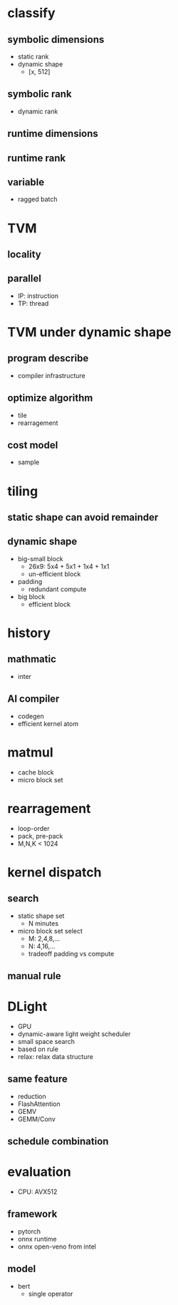# classify
## symbolic dimensions
- static rank
- dynamic shape
  - [x, 512]
## symbolic rank
- dynamic rank
## runtime dimensions
## runtime rank
## variable
- ragged batch

# TVM
## locality
## parallel
- IP: instruction
- TP: thread

# TVM under dynamic shape
## program describe
- compiler infrastructure
## optimize algorithm
- tile
- rearragement
## cost model
- sample

# tiling
## static shape can avoid remainder
## dynamic shape
- big-small block
  - 26x9: 5x4 + 5x1 + 1x4 + 1x1
  - un-efficient block
- padding
  - redundant compute 
- big block
  - efficient block

# history
## mathmatic
- inter
## AI compiler
- codegen
- efficient kernel atom

# matmul
- cache block
- micro block set

# rearragement
- loop-order
- pack, pre-pack
- M,N,K < 1024

# kernel dispatch
## search
- static shape set
  - N minutes
- micro block set select
  - M: 2,4,8,...
  - N: 4,16,...
  - tradeoff padding vs compute
## manual rule

# DLight
- GPU
- dynamic-aware light weight scheduler
- small space search
- based on rule
- relax: relax data structure
## same feature
- reduction
- FlashAttention
- GEMV
- GEMM/Conv
## schedule combination

# evaluation
- CPU: AVX512
## framework
- pytorch
- onnx runtime
- onnx open-veno from intel
## model
- bert
  - single operator
